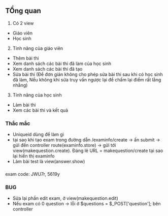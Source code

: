 ## TỔng quan
1. Có 2 view 
- Giáo viên
- Học sinh
2. Tính năng của giáo viên
- Thêm bài thi 
- Xem danh sách các bài thi đã làm của học sinh
- Xem danh sách các bài thi đã tạo
- Sửa bài thi (Để đơn giản không cho phép sửa bài thi sau khi có học sinh đã làm, Nếu không khi sửa truy vấn ngược lại để chấm lại điểm rất lằng nhằng)
3. Tính năng của học sinh
- Làm bài thi
- Xem các bài thi và kết quả
### Thắc mắc
- Uniqueid dùng để làm gì 
- tại sao khi tạo exam trong đường dẫn /examinfo/create -> ấn submit -> gửi đến controller route(examinfo.store) -> gửi tới view(makequestion.create). Đáng lẽ URL = makequestion/create tại sao lại hiển thị examinfo 
- Làm bài test là view(answer.show) 
### 
exam code: JWU7r, 5619y
### BUG 
- Sửa lại phần edit exam, ở view(makequestion.edit)
- Nếu exam có 0 question -> lỗi ở $questions = $_POST['question']; bên controller 
